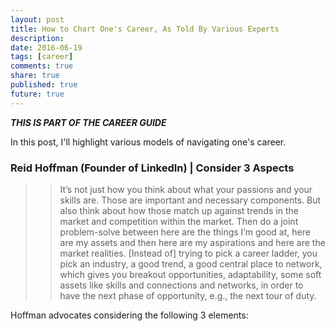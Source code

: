 ```yaml
---
layout: post
title: How to Chart One's Career, As Told By Various Experts
description: 
date: 2016-06-19
tags: [career]
comments: true
share: true
published: true
future: true
---
```


***THIS IS PART OF THE CAREER GUIDE***

In this post, I'll highlight various models of navigating one's career.

### Reid Hoffman (Founder of LinkedIn) | Consider 3 Aspects

> > It’s not just how you think about what your passions and your skills are. Those are important and necessary components. But also think about how those match up against trends in the market and competition within the market. Then do a joint problem-solve between here are the things I’m good at, here are my assets and then here are my aspirations and here are the market realities. [Instead of] trying to pick a career ladder, you pick an industry, a good trend, a good central place to network, which gives you breakout opportunities, adaptability, some soft assets like skills and connections and networks, in order to have the next phase of opportunity, e.g., the next tour of duty.

Hoffman advocates considering the following 3 elements: 
